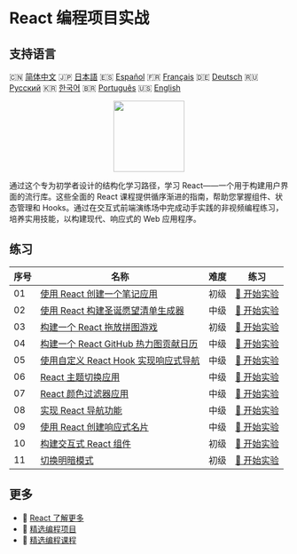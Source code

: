 # React 编程项目实战

## 支持语言

🇨🇳 [简体中文](README_zh.md) 🇯🇵 [日本語](README_ja.md) 🇪🇸 [Español](README_es.md) 🇫🇷 [Français](README_fr.md) 🇩🇪 [Deutsch](README_de.md) 🇷🇺 [Русский](README_ru.md) 🇰🇷 [한국어](README_ko.md) 🇧🇷 [Português](README_pt.md) 🇺🇸 [English](README.md) 

<div align="center">
<img width="128px" src="https://file.labex.io/path/nUDMNpUKFvpT.png">
</div>

通过这个专为初学者设计的结构化学习路径，学习 React——一个用于构建用户界面的流行库。这些全面的 React 课程提供循序渐进的指南，帮助您掌握组件、状态管理和 Hooks。通过在交互式前端演练场中完成动手实践的非视频编程练习，培养实用技能，以构建现代、响应式的 Web 应用程序。

## 练习

|   序号 | 名称                                                                                                                      | 难度   | 练习                                                                                               |
|--------|---------------------------------------------------------------------------------------------------------------------------|--------|----------------------------------------------------------------------------------------------------|
|     01 | [使用 React 创建一个笔记应用](https://labex.io/zh/courses/project-create-a-notes-app-using-react)                         | 初级   | [🚀 开始实验](https://labex.io/zh/courses/project-create-a-notes-app-using-react)                  |
|     02 | [使用 React 构建圣诞愿望清单生成器](https://labex.io/zh/courses/project-building-a-christmas-wish-list-builder-in-react)  | 中级   | [🚀 开始实验](https://labex.io/zh/courses/project-building-a-christmas-wish-list-builder-in-react) |
|     03 | [构建一个 React 拖放拼图游戏](https://labex.io/zh/courses/project-building-a-react-drag-and-drop-puzzle-game)             | 初级   | [🚀 开始实验](https://labex.io/zh/courses/project-building-a-react-drag-and-drop-puzzle-game)      |
|     04 | [构建一个 React GitHub 热力图贡献日历](https://labex.io/zh/courses/project-building-a-react-github-heatmap-contributions) | 中级   | [🚀 开始实验](https://labex.io/zh/courses/project-building-a-react-github-heatmap-contributions)   |
|     05 | [使用自定义 React Hook 实现响应式导航](https://labex.io/zh/courses/project-browser-window-size)                           | 中级   | [🚀 开始实验](https://labex.io/zh/courses/project-browser-window-size)                             |
|     06 | [React 主题切换应用](https://labex.io/zh/courses/project-change-page-theme)                                               | 中级   | [🚀 开始实验](https://labex.io/zh/courses/project-change-page-theme)                               |
|     07 | [React 颜色过滤器应用](https://labex.io/zh/courses/project-colour-filter)                                                 | 中级   | [🚀 开始实验](https://labex.io/zh/courses/project-colour-filter)                                   |
|     08 | [实现 React 导航功能](https://labex.io/zh/courses/project-navigation-features)                                            | 中级   | [🚀 开始实验](https://labex.io/zh/courses/project-navigation-features)                             |
|     09 | [使用 React 创建响应式名片](https://labex.io/zh/courses/project-personal-card-generator)                                  | 中级   | [🚀 开始实验](https://labex.io/zh/courses/project-personal-card-generator)                         |
|     10 | [构建交互式 React 组件](https://labex.io/zh/courses/project-show-and-hide)                                                | 初级   | [🚀 开始实验](https://labex.io/zh/courses/project-show-and-hide)                                   |
|     11 | [切换明暗模式](https://labex.io/zh/courses/project-switch-between-light-and-dark)                                         | 初级   | [🚀 开始实验](https://labex.io/zh/courses/project-switch-between-light-and-dark)                   |

## 更多

- 🔗 [React 了解更多](https://labex.io/zh/skilltrees/react)
- 🔗 [精选编程项目](https://github.com/labex-labs/awesome-programming-projects)
- 🔗 [精选编程课程](https://github.com/labex-labs/awesome-programming-courses)

